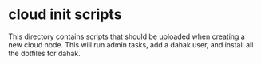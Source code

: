 # cloud init scripts

This directory contains scripts that should be uploaded
when creating a new cloud node. This will run admin tasks,
add a dahak user, and install all the dotfiles for dahak.

